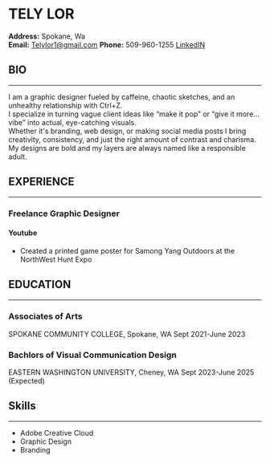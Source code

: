 <link href="https://api.fontshare.com/v2/css?f[]=bebas-neue@400&f[]=nunito@400&display=swap" rel="stylesheet">


# TELY LOR
 **Address:** Spokane, Wa  
 **Email:** Telylor1@gmail.com
 **Phone:** 509-960-1255
[LinkedIN](https://www.linkedin.com/in/tely-lor-969768305/)

## BIO
---
I am a graphic designer fueled by caffeine, chaotic sketches, and an unhealthy relationship with Ctrl+Z. <br> I specialize in turning vague client ideas like “make it pop” or “give it more... vibe” into actual, eye-catching visuals. <br> Whether it's branding, web design, or making social media posts I bring creativity, consistency,  and just the right amount of contrast and charisma. <br> My designs are bold and my layers are always named like a responsible adult.

## EXPERIENCE
---
### Freelance Graphic Designer
#### Youtube
- Created a printed game poster for Samong Yang Outdoors at the NorthWest Hunt Expo

## EDUCATION
---
 ### Associates of Arts 
 SPOKANE COMMUNITY COLLEGE, Spokane, WA Sept 2021-June 2023

### Bachlors of Visual Communication Design
EASTERN WASHINGTON UNIVERSITY, Cheney, WA
Sept 2023-June 2025 (Expected)

## Skills
---
- Adobe Creative Cloud
- Graphic Design
- Branding
